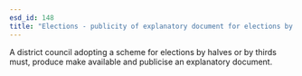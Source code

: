 ```yaml
---
esd_id: 148
title: "Elections - publicity of explanatory document for elections by halves or thirds"
---
```


A district council adopting a scheme for elections by halves or by thirds must, produce make available and publicise an explanatory document.

